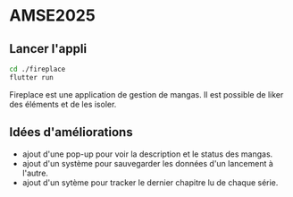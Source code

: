 # AMSE2025

## Lancer l'appli

```bash
cd ./fireplace
flutter run
```

Fireplace est une application de gestion de mangas.
Il est possible de liker des éléments et de les isoler.

## Idées d'améliorations

- ajout d'une pop-up pour voir la description et le status des mangas.
- ajout d'un système pour sauvegarder les données d'un lancement à l'autre.
- ajout d'un sytème pour tracker le dernier chapitre lu de chaque série.
